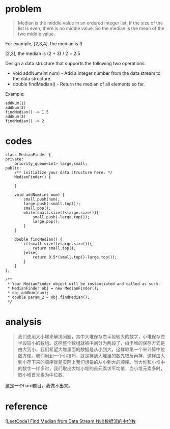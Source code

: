 # problem
>Median is the middle value in an ordered integer list. If the size of the list is even, there is no middle value. So the median is the mean of the two middle value.

For example,
[2,3,4], the median is 3

[2,3], the median is (2 + 3) / 2 = 2.5

Design a data structure that supports the following two operations:

- void addNum(int num) - Add a integer number from the data stream to the data structure.
- double findMedian() - Return the median of all elements so far.

Example:
```
addNum(1)
addNum(2)
findMedian() -> 1.5
addNum(3) 
findMedian() -> 2
```

# codes
```
class MedianFinder {
private:
    priority_queue<int> large,small;
public:
    /** initialize your data structure here. */
    MedianFinder() {
        
    }
    
    void addNum(int num) {
        small.push(num);
        large.push(-small.top());
        small.pop();
        while(small.size()<large.size()){
            small.push(-large.top());
            large.pop();
        }
    }
    
    double findMedian() {
        if(small.size()>large.size()){
            return small.top();
        }else{
            return 0.5*(small.top()-large.top());
        }
    }
};

/**
 * Your MedianFinder object will be instantiated and called as such:
 * MedianFinder obj = new MedianFinder();
 * obj.addNum(num);
 * double param_2 = obj.findMedian();
 */
```

# analysis
>我们使用大小堆来解决问题，其中大堆保存右半段较大的数字，小堆保存左半段较小的数组。这样整个数组就被中间分为两段了，由于堆的保存方式是由大到小，我们希望大堆里面的数据是从小到大，这样取第一个来计算中位数方便。我们用到一个小技巧，就是存到大堆里的数先取反再存，这样由大到小存下来的顺序就是实际上我们想要的从小到大的顺序。当大堆和小堆中的数字一样多时，我们取出大堆小堆的首元素求平均值，当小堆元素多时，取小堆首元素为中位数.

 这是一个hard题目，我做不出来。

# reference
[[LeetCode] Find Median from Data Stream 找出数据流的中位数][1]

[1]: http://www.cnblogs.com/grandyang/p/4896673.html